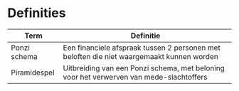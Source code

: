 # Definities

Term        |Definitie
------------|----------------------------------------------------------------------------------
Ponzi schema|Een financiele afspraak tussen 2 personen met beloften die niet waargemaakt kunnen worden 
Piramidespel|Uitbreiding van een Ponzi schema, met beloning voor het verwerven van mede-slachtoffers
